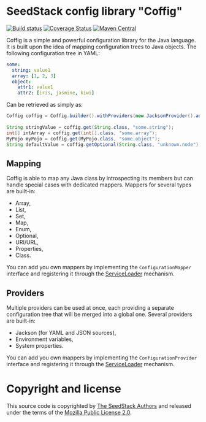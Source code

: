 # SeedStack config library "Coffig"

[![Build status](https://travis-ci.org/seedstack/coffig.svg?branch=master)](https://travis-ci.org/seedstack/coffig) [![Coverage Status](https://coveralls.io/repos/seedstack/coffig/badge.svg?branch=master)](https://coveralls.io/r/seedstack/coffig?branch=master) [![Maven Central](https://maven-badges.herokuapp.com/maven-central/org.seedstack.coffig/coffig/badge.svg?style=flat)](https://maven-badges.herokuapp.com/maven-central/org.seedstack.coffig/coffig)

Coffig is a simple and powerful configuration library for the Java language. It is built upon the idea of mapping configuration trees to  Java objects. The following configuration tree in YAML:

```yaml
some:
  string: value1
  array: [1, 2, 3]
  object:
    attr1: value1
    attr2: [iris, jasmine, kiwi]
```    
        
Can be retrieved as simply as:        

```java
Coffig coffig = Coffig.builder().withProviders(new JacksonProvider().addSource("url/to/file.yaml")).build();
    
String stringValue = coffig.get(String.class, "some.string");
int[] intArray = coffig.get(int[].class, "some.array");
MyPojo myPojo = coffig.get(MyPojo.class, "some.object");
String defaultValue = coffig.getOptional(String.class, "unknown.node").orElse("default");
```

## Mapping    
    
Coffig is able to map any Java class by introspecting its members but can handle special cases with dedicated mappers. Mappers for several types are built-in: 

* Array, 
* List, 
* Set,
* Map, 
* Enum, 
* Optional, 
* URI/URL,
* Properties, 
* Class.

You can add you own mappers by implementing the `ConfigurationMapper` interface and registering it through the [ServiceLoader](http://docs.oracle.com/javase/8/docs/api/java/util/ServiceLoader.html) mechanism.

## Providers

Multiple providers can be used at once, each providing a separate configuration tree that will be merged into a global one. Several providers are built-in: 

* Jackson (for YAML and JSON sources), 
* Environment variables, 
* System properties.

You can add you own mappers by implementing the `ConfigurationProvider` interface and registering it through the [ServiceLoader](http://docs.oracle.com/javase/8/docs/api/java/util/ServiceLoader.html) mechanism.

# Copyright and license

This source code is copyrighted by [The SeedStack Authors](https://github.com/seedstack/seedstack/blob/master/AUTHORS) and
released under the terms of the [Mozilla Public License 2.0](https://www.mozilla.org/MPL/2.0/). 
